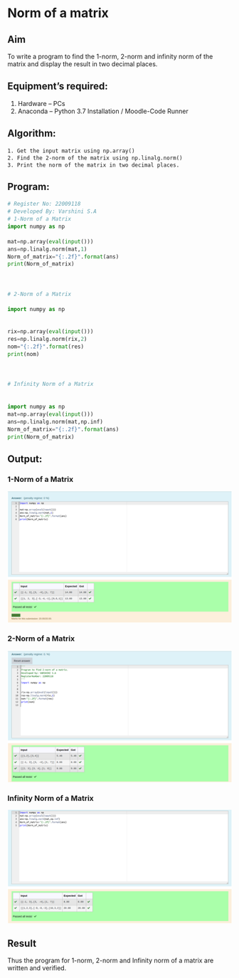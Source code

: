 # Norm of a matrix
## Aim
To write a program to find the 1-norm, 2-norm and infinity norm of the matrix and display the result in two decimal places.
## Equipment’s required:
1.	Hardware – PCs
2.	Anaconda – Python 3.7 Installation / Moodle-Code Runner
## Algorithm:
	1. Get the input matrix using np.array()   
    2. Find the 2-norm of the matrix using np.linalg.norm()
	3. Print the norm of the matrix in two decimal places.
## Program:
```Python
# Register No: 22009118
# Developed By: Varshini S.A
# 1-Norm of a Matrix
import numpy as np

mat=np.array(eval(input()))
ans=np.linalg.norm(mat,1)
Norm_of_matrix="{:.2f}".format(ans)
print(Norm_of_matrix)



# 2-Norm of a Matrix

import numpy as np


rix=np.array(eval(input()))
res=np.linalg.norm(rix,2)
nom="{:.2f}".format(res)
print(nom)



# Infinity Norm of a Matrix


import numpy as np
mat=np.array(eval(input()))
ans=np.linalg.norm(mat,np.inf)
Norm_of_matrix="{:.2f}".format(ans)
print(Norm_of_matrix)


```
## Output:
### 1-Norm of a Matrix
![](./norm1.png)

### 2-Norm of a Matrix
![](./norm2.png)

### Infinity Norm of a Matrix
![](./norm3.png)

## Result
Thus the program for 1-norm, 2-norm and Infinity norm of a matrix are written and verified.
